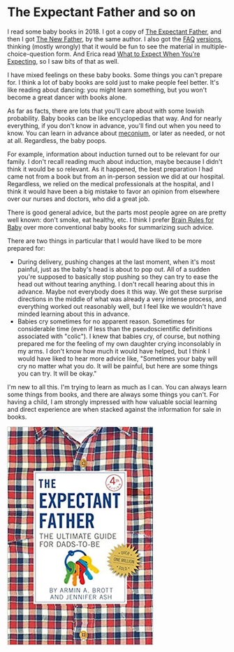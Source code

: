 # The Expectant Father and so on

I read some baby books in 2018. I got a copy of [The Expectant Father](https://smile.amazon.com/Expectant-Father-Ultimate-Dads-Be/dp/0789212137/), and then I got [The New Father](https://smile.amazon.com/New-Father-Dads-Guide-First/dp/0789211777/), by the same author. I also got the [FAQ](https://smile.amazon.com/FAQ-Expectant-Fathers-Armin-Brott/dp/0789212692/) [versions](https://smile.amazon.com/FAQ-New-Fathers-Armin-Brott/dp/0789212706/), thinking (mostly wrongly) that it would be fun to see the material in multiple-choice-question form. And Erica read [What to Expect When You're Expecting](https://smile.amazon.com/What-Expect-When-Youre-Expecting/dp/0761187480/), so I saw bits of that as well.

I have mixed feelings on these baby books. Some things you can't prepare for. I think a lot of baby books are sold just to make people feel better. It's like reading about dancing: you might learn something, but you won't become a great dancer with books alone.

As far as facts, there are lots that you'll care about with some lowish probability. Baby books can be like encyclopedias that way. And for nearly everything, if you don't know in advance, you'll find out when you need to know. You can learn in advance about [meconium](https://en.wikipedia.org/wiki/Meconium), or later as needed, or not at all. Regardless, the baby poops.

For example, information about induction turned out to be relevant for our family. I don't recall reading much about induction, maybe because I didn't think it would be so relevant. As it happened, the best preparation I had came not from a book but from an in-person session we did at our hospital. Regardless, we relied on the medical professionals at the hospital, and I think it would have been a big mistake to favor an opinion from elsewhere over our nurses and doctors, who did a great job.

There is good general advice, but the parts most people agree on are pretty well known: don't smoke, eat healthy, etc. I think I prefer [Brain Rules for Baby](/20181209-brain_rules_for_baby/) over more conventional baby books for summarizing such advice.

There are two things in particular that I would have liked to be more prepared for:

 * During delivery, pushing changes at the last moment, when it's most painful, just as the baby's head is about to pop out. All of a sudden you're supposed to basically stop pushing so they can try to ease the head out without tearing anything. I don't recall hearing about this in advance. Maybe not everybody does it this way. We got these surprise directions in the middle of what was already a very intense process, and everything worked out reasonably well, but I feel like we wouldn't have minded learning about this in advance.
 * Babies cry sometimes for no apparent reason. Sometimes for considerable time (even if less than the pseudoscientific definitions associated with "colic"). I knew that babies cry, of course, but nothing prepared me for the feeling of my own daughter crying inconsolably in my arms. I don't know how much it would have helped, but I think I would have liked to hear more advice like, "Sometimes your baby will cry no matter what you do. It will be painful, but here are some things you can try. It will be okay."

I'm new to all this. I'm trying to learn as much as I can. You can always learn some things from books, and there are always some things you can't. For having a child, I am strongly impressed with how valuable social learning and direct experience are when stacked against the information for sale in books.

![cover of The Expectant Father](expectant_father_cover.jpg)
